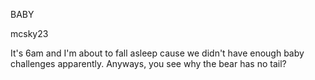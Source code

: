 BABY

mcsky23

It's 6am and I'm about to fall asleep cause we didn't have enough baby challenges apparently. Anyways, you see why the bear has no tail?
